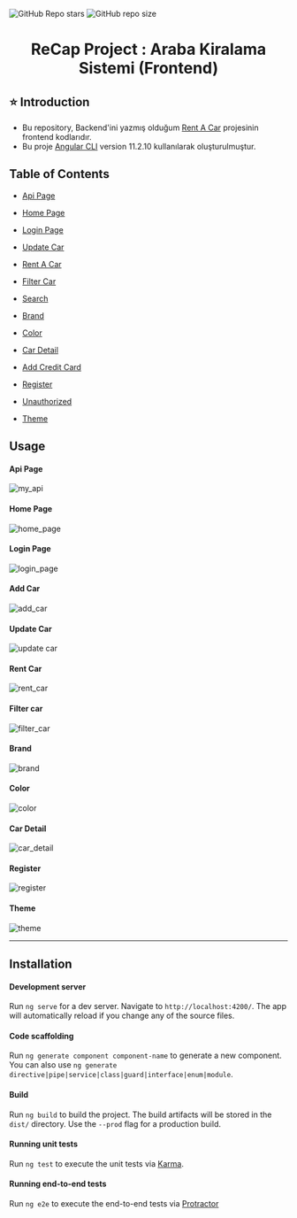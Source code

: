 ![GitHub Repo stars](https://img.shields.io/github/stars/GokhanKarakusNet/RentACar-FrontEnd?color=yellow)
![GitHub repo size](https://img.shields.io/github/repo-size/GokhanKarakusNet/RentACar-FrontEnd)


<h1 align="center">ReCap Project : Araba Kiralama Sistemi (Frontend)</h1> 

## ⭐ Introduction 
- Bu repository, Backend'ini yazmış olduğum [Rent A Car](https://github.com/GokhanKarakusNet/RentACar-BackEnd) projesinin frontend kodlarıdır.
- Bu proje [Angular CLI](https://github.com/angular/angular-cli) version 11.2.10 kullanılarak oluşturulmuştur.



## Table of Contents
- [Api Page](#api-page)
- [Home Page](#home-page)
- [Login Page](#login-page)
- [Update Car](#update-car)
- [Rent A Car](#rent-car)
- [Filter Car](#filter-car)
- [Search](#filter-car)
- [Brand](#brand)
- [Color](#color)
- [Car Detail](#car-detail)
- [Add Credit Card](#car-detail)

- [Register](#register)
- [Unauthorized](#register)
- [Theme](#theme)




## Usage

#### Api Page
![my_api](https://user-images.githubusercontent.com/79168352/117521862-b88ca380-afb8-11eb-9578-3bfba329c662.gif)


#### Home Page
![home_page](https://user-images.githubusercontent.com/79168352/117522340-76b12c80-afbb-11eb-9a8a-c4fa97b0444b.gif)


#### Login Page
![login_page](https://user-images.githubusercontent.com/79168352/117522457-2eded500-afbc-11eb-8093-23b58a69fb4d.gif)

#### Add Car
![add_car](https://user-images.githubusercontent.com/79168352/117522586-f7245d00-afbc-11eb-83dd-c6ff54a32d67.gif)

#### Update Car
![update car](https://user-images.githubusercontent.com/79168352/117524257-728a0c80-afc5-11eb-85b3-df6b48f5006a.gif)


#### Rent Car
![rent_car](https://user-images.githubusercontent.com/79168352/117524941-9bf86780-afc8-11eb-8dee-cb56b311b785.gif)


#### Filter car
![filter_car](https://user-images.githubusercontent.com/79168352/117525174-a9622180-afc9-11eb-8a37-d713b30ed772.gif)


#### Brand
![brand](https://user-images.githubusercontent.com/79168352/117525289-28eff080-afca-11eb-991b-96bb057cabec.gif)

#### Color
![color](https://user-images.githubusercontent.com/79168352/117525365-a156b180-afca-11eb-95ce-39d37e7ce67c.gif)

#### Car Detail

![car_detail](https://user-images.githubusercontent.com/79168352/117525487-3659aa80-afcb-11eb-8b87-75608086065e.gif)

#### Register
![register](https://user-images.githubusercontent.com/79168352/117526219-55a50780-afcc-11eb-9530-43502a41cc6f.gif)

#### Theme
![theme](https://user-images.githubusercontent.com/79168352/117526284-d82dc700-afcc-11eb-8c75-9e3e1ae0974a.gif)


<hr>

## Installation

#### Development server

Run `ng serve` for a dev server. Navigate to `http://localhost:4200/`. The app will automatically reload if you change any of the source files.

#### Code scaffolding

Run `ng generate component component-name` to generate a new component. You can also use `ng generate directive|pipe|service|class|guard|interface|enum|module`.

#### Build

Run `ng build` to build the project. The build artifacts will be stored in the `dist/` directory. Use the `--prod` flag for a production build.

#### Running unit tests

Run `ng test` to execute the unit tests via [Karma](https://karma-runner.github.io).

#### Running end-to-end tests

Run `ng e2e` to execute the end-to-end tests via [Protractor](http://www.protractortest.org/)

